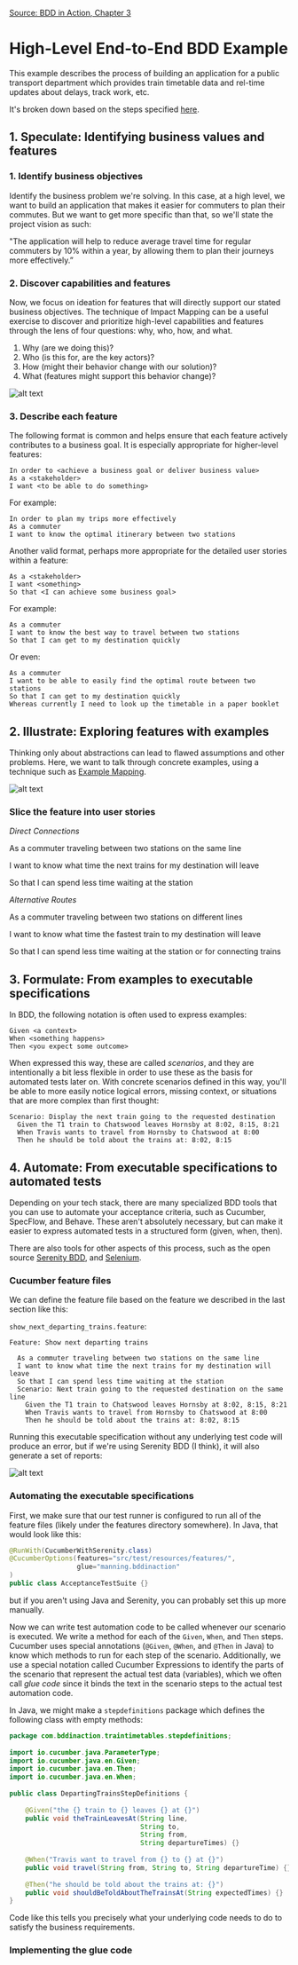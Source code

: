 [Source: BDD in Action, Chapter 3](https://livebook.manning.com/book/bdd-in-action-second-edition/chapter-3/)

# High-Level End-to-End BDD Example

This example describes the process of building an application for a public transport department which provides train timetable data and rel-time updates about delays, track work, etc.

It's broken down based on the steps specified [here](./_index.md#high-level-process).

## 1. Speculate: Identifying business values and features

### 1. Identify business objectives

Identify the business problem we're solving. In this case, at a high level, we want to build an application that makes it easier for commuters to plan their commutes. But we want to get more specific than that, so we'll state the project vision as such:

"The application will help to reduce average travel time for regular commuters by 10% within a year, by allowing them to plan their journeys more effectively.”

### 2. Discover capabilities and features

Now, we focus on ideation for features that will directly support our stated business objectives. The technique of Impact Mapping can be a useful exercise to discover and prioritize high-level capabilities and features through the lens of four questions: why, who, how, and what.
1. Why (are we doing this)?
2. Who (is this for, are the key actors)?
3. How (might their behavior change with our solution)?
4. What (features might support this behavior change)?

![alt text](./impact-mapping-example.png)

### 3. Describe each feature

The following format is common and helps ensure that each feature actively contributes to a business goal. It is especially appropriate for higher-level features:

```
In order to <achieve a business goal or deliver business value>
As a <stakeholder>
I want <to be able to do something>
```

For example:

```
In order to plan my trips more effectively
As a commuter
I want to know the optimal itinerary between two stations
```

Another valid format, perhaps more appropriate for the detailed user stories within a feature:


```
As a <stakeholder>
I want <something>
So that <I can achieve some business goal>
```

For example:

```
As a commuter
I want to know the best way to travel between two stations
So that I can get to my destination quickly
```

Or even:

```
As a commuter
I want to be able to easily find the optimal route between two stations
So that I can get to my destination quickly
Whereas currently I need to look up the timetable in a paper booklet
```

## 2. Illustrate: Exploring features with examples

Thinking only about abstractions can lead to flawed assumptions and other problems. Here, we want to talk through concrete examples, using a technique such as [Example Mapping](internal-link-here).

![alt text](./example-mapping-example.png)

### Slice the feature into user stories

_Direct Connections_

As a commuter traveling between two stations on the same line

I want to know what time the next trains for my destination will leave

So that I can spend less time waiting at the station

_Alternative Routes_

As a commuter traveling between two stations on different lines

I want to know what time the fastest train to my destination will leave

So that I can spend less time waiting at the station or for connecting trains

## 3. Formulate: From examples to executable specifications

In BDD, the following notation is often used to express examples:

```
Given <a context>
When <something happens>
Then <you expect some outcome>
```

When expressed this way, these are called _scenarios_, and they are intentionally a bit less flexible in order to use these as the basis for automated tests later on. With concrete scenarios defined in this way, you'll be able to more easily notice logical errors, missing context, or situations that are more complex than first thought:

```
Scenario: Display the next train going to the requested destination
  Given the T1 train to Chatswood leaves Hornsby at 8:02, 8:15, 8:21
  When Travis wants to travel from Hornsby to Chatswood at 8:00        
  Then he should be told about the trains at: 8:02, 8:15
```

## 4. Automate: From executable specifications to automated tests

Depending on your tech stack, there are many specialized BDD tools that you can use to automate your acceptance criteria, such as Cucumber, SpecFlow, and Behave. These aren't absolutely necessary, but can make it easier to express automated tests in a structured form (given, when, then).

There are also tools for other aspects of this process, such as the open source [Serenity BDD](https://serenity-bdd.info/), and [Selenium](https://www.selenium.dev/).

### Cucumber feature files

We can define the feature file based on the feature we described in the last section like this:

`show_next_departing_trains.feature`:
```
Feature: Show next departing trains
 
  As a commuter traveling between two stations on the same line
  I want to know what time the next trains for my destination will leave
  So that I can spend less time waiting at the station
  Scenario: Next train going to the requested destination on the same line
    Given the T1 train to Chatswood leaves Hornsby at 8:02, 8:15, 8:21
    When Travis wants to travel from Hornsby to Chatswood at 8:00
    Then he should be told about the trains at: 8:02, 8:15
```

Running this executable specification without any underlying test code will produce an error, but if we're using Serenity BDD (I think), it will also generate a set of reports:

![alt text](example-test-report.png)

### Automating the executable specifications

First, we make sure that our test runner is configured to run all of the feature files (likely under the features directory somewhere). In Java, that would look like this:

```java
@RunWith(CucumberWithSerenity.class)
@CucumberOptions(features="src/test/resources/features/",   
                 glue="manning.bddinaction"
)
public class AcceptanceTestSuite {}
```

but if you aren't using Java and Serenity, you can probably set this up more manually.

Now we can write test automation code to be called whenever our scenario is executed. We write a method for each of the `Given`, `When`, and `Then` steps. Cucumber uses special annotations (`@Given`, `@When`, and `@Then` in Java) to know which methods to run for each step of the scenario. Additionally, we use a special notation called Cucumber Expressions to identify the parts of the scenario that represent the actual test data (variables), which we often call _glue code_ since it binds the text in the scenario steps to the actual test automation code.

In Java, we might make a `stepdefinitions` package which defines the following class with empty methods:

```java
package com.bddinaction.traintimetables.stepdefinitions;
 
import io.cucumber.java.ParameterType;
import io.cucumber.java.en.Given;
import io.cucumber.java.en.Then;
import io.cucumber.java.en.When;
 
public class DepartingTrainsStepDefinitions {
 
    @Given("the {} train to {} leaves {} at {}")    
    public void theTrainLeavesAt(String line,
                                 String to,
                                 String from,
                                 String departureTimes) {}
 
    @When("Travis want to travel from {} to {} at {}")
    public void travel(String from, String to, String departureTime) {}
 
    @Then("he should be told about the trains at: {}")
    public void shouldBeToldAboutTheTrainsAt(String expectedTimes) {}
}
```

Code like this tells you precisely what your underlying code needs to do to satisfy the business requirements.

### Implementing the glue code